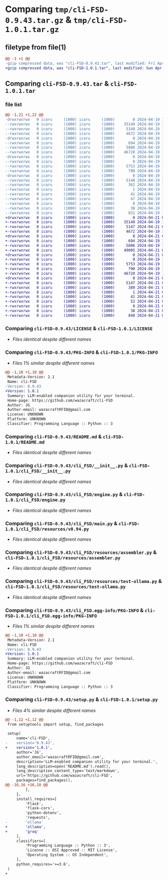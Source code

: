 # Comparing `tmp/cli-FSD-0.9.43.tar.gz` & `tmp/cli-FSD-1.0.1.tar.gz`

## filetype from file(1)

```diff
@@ -1 +1 @@
-gzip compressed data, was "cli-FSD-0.9.43.tar", last modified: Fri Apr 19 17:23:07 2024, max compression
+gzip compressed data, was "cli-FSD-1.0.1.tar", last modified: Sun Apr 21 06:48:40 2024, max compression
```

## Comparing `cli-FSD-0.9.43.tar` & `cli-FSD-1.0.1.tar`

### file list

```diff
@@ -1,21 +1,22 @@
-drwxrwxrwx   0 icaru     (1000) icaru     (1000)        0 2024-04-19 17:23:07.327409 cli-FSD-0.9.43/
--rwxrwxrwx   0 icaru     (1000) icaru     (1000)    35149 2024-04-19 17:06:09.000000 cli-FSD-0.9.43/LICENSE
--rwxrwxrwx   0 icaru     (1000) icaru     (1000)     5148 2024-04-19 17:23:07.324409 cli-FSD-0.9.43/PKG-INFO
--rwxrwxrwx   0 icaru     (1000) icaru     (1000)     4672 2024-04-19 17:19:52.000000 cli-FSD-0.9.43/README.md
-drwxrwxrwx   0 icaru     (1000) icaru     (1000)        0 2024-04-19 17:23:06.971381 cli-FSD-0.9.43/cli_FSD/
--rwxrwxrwx   0 icaru     (1000) icaru     (1000)      694 2024-04-19 17:06:10.000000 cli-FSD-0.9.43/cli_FSD/__init__.py
--rwxrwxrwx   0 icaru     (1000) icaru     (1000)     5806 2024-04-19 17:06:10.000000 cli-FSD-0.9.43/cli_FSD/engine.py
--rwxrwxrwx   0 icaru     (1000) icaru     (1000)    46728 2024-04-19 17:08:01.000000 cli-FSD-0.9.43/cli_FSD/main.py
-drwxrwxrwx   0 icaru     (1000) icaru     (1000)        0 2024-04-19 17:23:07.202726 cli-FSD-0.9.43/cli_FSD/resources/
--rwxrwxrwx   0 icaru     (1000) icaru     (1000)        0 2024-04-19 17:06:10.000000 cli-FSD-0.9.43/cli_FSD/resources/__init__.py
--rwxrwxrwx   0 icaru     (1000) icaru     (1000)     5753 2024-04-19 17:06:10.000000 cli-FSD-0.9.43/cli_FSD/resources/assembler.py
--rwxrwxrwx   0 icaru     (1000) icaru     (1000)      790 2024-04-19 17:08:03.000000 cli-FSD-0.9.43/cli_FSD/resources/test-ollama.py
-drwxrwxrwx   0 icaru     (1000) icaru     (1000)        0 2024-04-19 17:23:07.119704 cli-FSD-0.9.43/cli_FSD.egg-info/
--rwxrwxrwx   0 icaru     (1000) icaru     (1000)     5148 2024-04-19 17:23:06.000000 cli-FSD-0.9.43/cli_FSD.egg-info/PKG-INFO
--rwxrwxrwx   0 icaru     (1000) icaru     (1000)      362 2024-04-19 17:23:06.000000 cli-FSD-0.9.43/cli_FSD.egg-info/SOURCES.txt
--rwxrwxrwx   0 icaru     (1000) icaru     (1000)        1 2024-04-19 17:23:06.000000 cli-FSD-0.9.43/cli_FSD.egg-info/dependency_links.txt
--rwxrwxrwx   0 icaru     (1000) icaru     (1000)       41 2024-04-19 17:23:06.000000 cli-FSD-0.9.43/cli_FSD.egg-info/entry_points.txt
--rwxrwxrwx   0 icaru     (1000) icaru     (1000)       47 2024-04-19 17:23:06.000000 cli-FSD-0.9.43/cli_FSD.egg-info/requires.txt
--rwxrwxrwx   0 icaru     (1000) icaru     (1000)        8 2024-04-19 17:23:06.000000 cli-FSD-0.9.43/cli_FSD.egg-info/top_level.txt
--rwxrwxrwx   0 icaru     (1000) icaru     (1000)       38 2024-04-19 17:23:07.328410 cli-FSD-0.9.43/setup.cfg
--rwxrwxrwx   0 icaru     (1000) icaru     (1000)      831 2024-04-19 17:20:07.000000 cli-FSD-0.9.43/setup.py
+drwxrwxrwx   0 icaru     (1000) icaru     (1000)        0 2024-04-21 06:48:40.871422 cli-FSD-1.0.1/
+-rwxrwxrwx   0 icaru     (1000) icaru     (1000)    35149 2024-04-19 17:06:09.000000 cli-FSD-1.0.1/LICENSE
+-rwxrwxrwx   0 icaru     (1000) icaru     (1000)     5147 2024-04-21 06:48:40.868423 cli-FSD-1.0.1/PKG-INFO
+-rwxrwxrwx   0 icaru     (1000) icaru     (1000)     4672 2024-04-19 17:19:52.000000 cli-FSD-1.0.1/README.md
+drwxrwxrwx   0 icaru     (1000) icaru     (1000)        0 2024-04-21 06:48:40.440822 cli-FSD-1.0.1/cli_FSD/
+-rwxrwxrwx   0 icaru     (1000) icaru     (1000)      694 2024-04-19 17:06:10.000000 cli-FSD-1.0.1/cli_FSD/__init__.py
+-rwxrwxrwx   0 icaru     (1000) icaru     (1000)     5806 2024-04-19 17:06:10.000000 cli-FSD-1.0.1/cli_FSD/engine.py
+-rwxrwxrwx   0 icaru     (1000) icaru     (1000)    49005 2024-04-21 06:30:49.000000 cli-FSD-1.0.1/cli_FSD/main.py
+drwxrwxrwx   0 icaru     (1000) icaru     (1000)        0 2024-04-21 06:48:40.827709 cli-FSD-1.0.1/cli_FSD/resources/
+-rwxrwxrwx   0 icaru     (1000) icaru     (1000)        0 2024-04-19 17:06:10.000000 cli-FSD-1.0.1/cli_FSD/resources/__init__.py
+-rwxrwxrwx   0 icaru     (1000) icaru     (1000)     5753 2024-04-19 17:06:10.000000 cli-FSD-1.0.1/cli_FSD/resources/assembler.py
+-rwxrwxrwx   0 icaru     (1000) icaru     (1000)      790 2024-04-19 17:08:03.000000 cli-FSD-1.0.1/cli_FSD/resources/test-ollama.py
+-rwxrwxrwx   0 icaru     (1000) icaru     (1000)    46728 2024-04-19 17:08:01.000000 cli-FSD-1.0.1/cli_FSD/resources/v0.94.py
+drwxrwxrwx   0 icaru     (1000) icaru     (1000)        0 2024-04-21 06:48:40.637582 cli-FSD-1.0.1/cli_FSD.egg-info/
+-rwxrwxrwx   0 icaru     (1000) icaru     (1000)     5147 2024-04-21 06:48:39.000000 cli-FSD-1.0.1/cli_FSD.egg-info/PKG-INFO
+-rwxrwxrwx   0 icaru     (1000) icaru     (1000)      389 2024-04-21 06:48:39.000000 cli-FSD-1.0.1/cli_FSD.egg-info/SOURCES.txt
+-rwxrwxrwx   0 icaru     (1000) icaru     (1000)        1 2024-04-21 06:48:39.000000 cli-FSD-1.0.1/cli_FSD.egg-info/dependency_links.txt
+-rwxrwxrwx   0 icaru     (1000) icaru     (1000)       41 2024-04-21 06:48:39.000000 cli-FSD-1.0.1/cli_FSD.egg-info/entry_points.txt
+-rwxrwxrwx   0 icaru     (1000) icaru     (1000)       52 2024-04-21 06:48:39.000000 cli-FSD-1.0.1/cli_FSD.egg-info/requires.txt
+-rwxrwxrwx   0 icaru     (1000) icaru     (1000)        8 2024-04-21 06:48:39.000000 cli-FSD-1.0.1/cli_FSD.egg-info/top_level.txt
+-rwxrwxrwx   0 icaru     (1000) icaru     (1000)       38 2024-04-21 06:48:40.873404 cli-FSD-1.0.1/setup.cfg
+-rwxrwxrwx   0 icaru     (1000) icaru     (1000)      848 2024-04-21 06:39:48.000000 cli-FSD-1.0.1/setup.py
```

### Comparing `cli-FSD-0.9.43/LICENSE` & `cli-FSD-1.0.1/LICENSE`

 * *Files identical despite different names*

### Comparing `cli-FSD-0.9.43/PKG-INFO` & `cli-FSD-1.0.1/PKG-INFO`

 * *Files 1% similar despite different names*

```diff
@@ -1,10 +1,10 @@
 Metadata-Version: 2.1
 Name: cli-FSD
-Version: 0.9.43
+Version: 1.0.1
 Summary: LLM-enabled companion utility for your terminal.
 Home-page: https://github.com/wazacraft/cli-FSD
 Author: JG
 Author-email: wazacraftRFID@gmail.com
 License: UNKNOWN
 Platform: UNKNOWN
 Classifier: Programming Language :: Python :: 3
```

### Comparing `cli-FSD-0.9.43/README.md` & `cli-FSD-1.0.1/README.md`

 * *Files identical despite different names*

### Comparing `cli-FSD-0.9.43/cli_FSD/__init__.py` & `cli-FSD-1.0.1/cli_FSD/__init__.py`

 * *Files identical despite different names*

### Comparing `cli-FSD-0.9.43/cli_FSD/engine.py` & `cli-FSD-1.0.1/cli_FSD/engine.py`

 * *Files identical despite different names*

### Comparing `cli-FSD-0.9.43/cli_FSD/main.py` & `cli-FSD-1.0.1/cli_FSD/resources/v0.94.py`

 * *Files identical despite different names*

### Comparing `cli-FSD-0.9.43/cli_FSD/resources/assembler.py` & `cli-FSD-1.0.1/cli_FSD/resources/assembler.py`

 * *Files identical despite different names*

### Comparing `cli-FSD-0.9.43/cli_FSD/resources/test-ollama.py` & `cli-FSD-1.0.1/cli_FSD/resources/test-ollama.py`

 * *Files identical despite different names*

### Comparing `cli-FSD-0.9.43/cli_FSD.egg-info/PKG-INFO` & `cli-FSD-1.0.1/cli_FSD.egg-info/PKG-INFO`

 * *Files 1% similar despite different names*

```diff
@@ -1,10 +1,10 @@
 Metadata-Version: 2.1
 Name: cli-FSD
-Version: 0.9.43
+Version: 1.0.1
 Summary: LLM-enabled companion utility for your terminal.
 Home-page: https://github.com/wazacraft/cli-FSD
 Author: JG
 Author-email: wazacraftRFID@gmail.com
 License: UNKNOWN
 Platform: UNKNOWN
 Classifier: Programming Language :: Python :: 3
```

### Comparing `cli-FSD-0.9.43/setup.py` & `cli-FSD-1.0.1/setup.py`

 * *Files 4% similar despite different names*

```diff
@@ -1,12 +1,12 @@
 from setuptools import setup, find_packages
 
 setup(
     name='cli-FSD',
-    version='0.9.43',
+    version='1.0.1',
     author='JG',
     author_email='wazacraftRFID@gmail.com',
     description='LLM-enabled companion utility for your terminal.',
     long_description=open('README.md').read(),
     long_description_content_type='text/markdown',
     url='https://github.com/wazacraft/cli-FSD',
     packages=find_packages(),
@@ -16,16 +16,18 @@
         ],
     },
     install_requires=[
         'Flask',
         'flask-cors',
         'python-dotenv',
         'requests',
-        'ollama'
+        'ollama',
+        'groq'
     ],
     classifiers=[
         'Programming Language :: Python :: 3',
         'License :: OSI Approved :: MIT License',
         'Operating System :: OS Independent',
     ],
     python_requires='>=3.6',
 )
+
```

